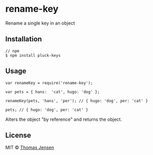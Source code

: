 # rename-key

Rename a single key in an object

## Installation

	// npm
	$ npm install pluck-keys

## Usage

	var renameKey = require('rename-key');

	var pets = { hans:  'cat', hugo: 'dog' };

	renameKey(pets, 'hans', 'per'); // { hugo: 'dog', per: 'cat' }

	pets; // { hugo: 'dog', per: 'cat' }

Alters the object "by reference" and returns the object.

## License

MIT © [Thomas Jensen](http://tjconcept.dk)